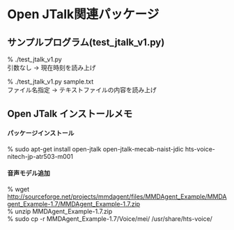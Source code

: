 # Open JTalk関連パッケージ

## サンプルプログラム(test_jtalk_v1.py)
% ./test_jtalk_v1.py  
  引数なし → 現在時刻を読み上げ

% ./test_jtalk_v1.py sample.txt  
  ファイル名指定 → テキストファイルの内容を読み上げ


## Open JTalk インストールメモ
#### パッケージインストール
% sudo apt-get install open-jtalk open-jtalk-mecab-naist-jdic hts-voice-nitech-jp-atr503-m001  

#### 音声モデル追加
% wget http://sourceforge.net/projects/mmdagent/files/MMDAgent_Example/MMDAgent_Example-1.7/MMDAgent_Example-1.7.zip  
% unzip MMDAgent_Example-1.7.zip  
% sudo cp -r MMDAgent_Example-1.7/Voice/mei/ /usr/share/hts-voice/  
